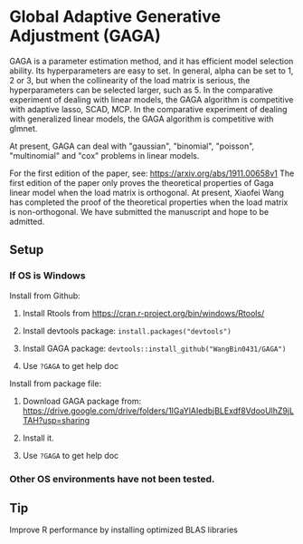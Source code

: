 # Global Adaptive Generative Adjustment (GAGA)

GAGA is a parameter estimation method, and it has efficient model selection ability. Its hyperparameters are easy to set. In general, alpha can be set to 1, 2 or 3, but when the collinearity of the load matrix is serious, the hyperparameters can be selected larger, such as 5. In the comparative experiment of dealing with linear models, the GAGA algorithm is competitive with adaptive lasso, SCAD, MCP. In the comparative experiment of dealing with generalized linear models, the GAGA algorithm is competitive with glmnet.

At present, GAGA can deal with "gaussian", "binomial", "poisson", "multinomial" and "cox" problems in linear models.

For the first edition of the paper, see: <https://arxiv.org/abs/1911.00658v1> The first edition of the paper only proves the theoretical properties of Gaga linear model when the load matrix is orthogonal. At present, Xiaofei Wang has completed the proof of the theoretical properties when the load matrix is non-orthogonal. We have submitted the manuscript and hope to be admitted.

## Setup

### If OS is Windows

Install from Github:

1.  Install Rtools from <https://cran.r-project.org/bin/windows/Rtools/>

2.  Install devtools package: `install.packages("devtools")`

3.  Install GAGA package: `devtools::install_github("WangBin0431/GAGA")`

4.  Use `?GAGA` to get help doc

Install from package file:

1.  Download GAGA package from: <https://drive.google.com/drive/folders/1IGaYlAIedbjBLExdf8VdooUlhZ9jLTAH?usp=sharing>

2.  Install it.

3.  Use `?GAGA` to get help doc

### Other OS environments have not been tested.

## Tip

Improve R performance by installing optimized BLAS libraries
